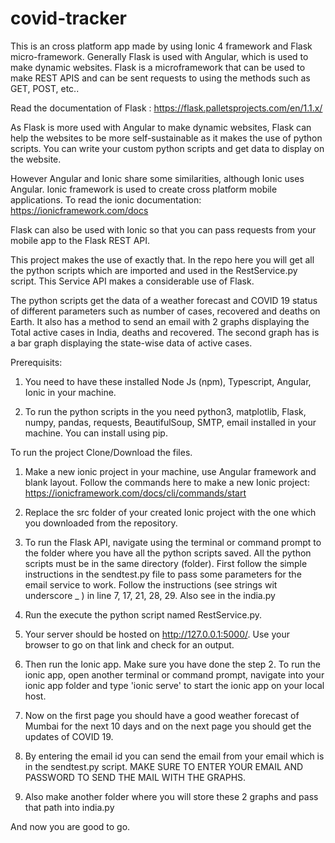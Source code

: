 # covid-tracker
This is an cross platform app made by using Ionic 4 framework and Flask micro-framework. Generally Flask is used with Angular,
which is used to make dynamic websites. 
Flask is a microframework that can be used to make REST APIS and can be sent requests to using the methods such as GET, POST, etc..

Read the documentation of Flask : https://flask.palletsprojects.com/en/1.1.x/

As Flask is more used with Angular to make dynamic websites, Flask can help the websites to be more self-sustainable as it makes the use of python scripts. You can write your custom python scripts and get data to display on the website.

However Angular and Ionic share some similarities, although Ionic uses Angular.
Ionic framework is used to create cross platform mobile applications. To read the ionic documentation: https://ionicframework.com/docs

Flask can also be used with Ionic so that you can pass requests from your mobile app to the Flask REST API.

This project makes the use of exactly that.
In the repo here you will get all the python scripts which are imported and used in the RestService.py script. This Service API makes a considerable use of Flask.

The python scripts get the data of a weather forecast and COVID 19 status of different parameters such as number of cases, recovered and deaths on Earth.
It also has a method to send an email with 2 graphs displaying the Total active cases in India, deaths and recovered. The second graph has is a bar graph displaying the state-wise data of active cases.


Prerequisits:
1) You need to have these installed 
Node Js (npm),
Typescript, 
Angular, 
Ionic in your machine.

2) To run the python scripts in the you need 
python3, 
matplotlib, 
Flask, 
numpy, 
pandas, 
requests, 
BeautifulSoup,
SMTP,
email installed in your machine. You can install using pip.

To run the project
Clone/Download the files.

1) Make a new ionic project in your machine, use Angular framework and blank layout.
Follow the commands here to make a new Ionic project: https://ionicframework.com/docs/cli/commands/start

2) Replace the src folder of your created Ionic project with the one which you downloaded from the repository.

3) To run the Flask API, navigate using the terminal or command prompt to the folder where you have all the python scripts saved.
All the python scripts must be in the same directory (folder).
First follow the simple instructions in the sendtest.py file to pass some parameters for the email service to work.
Follow the instructions (see strings wit underscore _ ) in line 7, 17, 21, 28, 29.
Also see in the india.py

4) Run the execute the python script named RestService.py.

5) Your server should be hosted on http://127.0.0.1:5000/. Use your browser to go on that link and check for an output.

6) Then run the Ionic app. Make sure you have done the step 2. To run the ionic app, open another terminal or command prompt, navigate into your ionic app folder and type 'ionic serve' to start the ionic app on your local host.

7) Now on the first page you should have a good weather forecast of Mumbai for the next 10 days and on the next page you should get the updates of COVID 19. 

8) By entering the email id you can send the email from your email which is in the sendtest.py script. 
MAKE SURE TO ENTER YOUR EMAIL AND PASSWORD TO SEND THE MAIL WITH THE GRAPHS.

9) Also make another folder where you will store these 2 graphs and pass that path into india.py

And now you are good to go.
